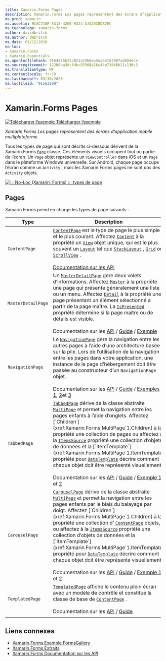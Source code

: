 ```yaml
---
title: Xamarin.Forms Pages
description: Xamarin.Forms Les pages représentent des écrans d’application mobile multiplateforme. Cet article répertorie les pages incluses dans Xamarin.Forms .
ms.prod: xamarin
ms.assetid: 9C8C710F-E312-420B-9324-A7A20CEDB7EC
ms.technology: xamarin-forms
author: davidbritch
ms.author: dabritch
ms.date: 01/12/2016
no-loc:
- Xamarin.Forms
- Xamarin.Essentials
ms.openlocfilehash: 9164275b75c021a79b6ea5ea64194997ad804ece
ms.sourcegitcommit: 122b8ba3dcf4bc59368a16c44e71846b11c136c5
ms.translationtype: MT
ms.contentlocale: fr-FR
ms.lasthandoff: 09/30/2020
ms.locfileid: "91563209"
---
```

# <a name="no-locxamarinforms-pages"></a>Xamarin.Forms Pages

[![Télécharger l’exemple](~/media/shared/download.png) Télécharger l’exemple](https://docs.microsoft.com/samples/xamarin/xamarin-forms-samples/formsgallery/)

_Xamarin.Forms Les pages représentent des écrans d’application mobile multiplateforme._

Tous les types de page qui sont décrits ci-dessous dérivent de la Xamarin.Forms [`Page`](xref:Xamarin.Forms.Page) classe. Ces éléments visuels occupent tout ou partie de l’écran. Un `Page` objet représente un `ViewController` dans iOS et un `Page` dans le plateforme Windows universelle. Sur Android, chaque page occupe l’écran comme un `Activity` , mais les Xamarin.Forms pages ne sont *pas* des `Activity` objets.

[![::: No-Loc (Xamarin. Forms) ::: types de page](pages-images/pages-sml.png)](pages-images/pages.png#lightbox "::: No-Loc (Xamarin. Forms) ::: types de page")

## <a name="pages"></a>Pages

Xamarin.Forms prend en charge les types de page suivants :

| Type | Description | Apparence |
| --- | --- | --- |
| `ContentPage` | [`ContentPage`](xref:Xamarin.Forms.ContentPage) est le type de page le plus simple et le plus courant. Affectez [`Content`](xref:Xamarin.Forms.ContentPage.Content) à la propriété un [`View`](views.md) objet unique, qui est le plus souvent un [`Layout`](layouts.md) tel que [`StackLayout`](xref:Xamarin.Forms.StackLayout) , [`Grid`](xref:Xamarin.Forms.Grid) ou [`ScrollView`](xref:Xamarin.Forms.ScrollView) .<br /><br />[Documentation sur les API](xref:Xamarin.Forms.ContentPage) | [![Exemple ContentPage](pages-images/ContentPage.png "Exemple ContentPage")](pages-images/ContentPage-Large.png#lightbox "Exemple ContentPage")<br />[Code C# pour cette page](https://github.com/xamarin/xamarin-forms-samples/blob/master/FormsGallery/FormsGallery/FormsGallery/CodeExamples/ContentPageDemoPage.cs)  /  [Page XAML](https://github.com/xamarin/xamarin-forms-samples/blob/master/FormsGallery/FormsGallery/FormsGallery/XamlExamples/ContentPageDemoPage.xaml) |
| `MasterDetailPage` | Un [`MasterDetailPage`](xref:Xamarin.Forms.MasterDetailPage) gère deux volets d’informations. Affectez [`Master`](xref:Xamarin.Forms.MasterDetailPage.Master) à la propriété une page qui présente généralement une liste ou un menu. Affectez [`Detail`](xref:Xamarin.Forms.MasterDetailPage.Detail) à la propriété une page présentant un élément sélectionné à partir de la page maître. La [`IsPresented`](xref:Xamarin.Forms.MasterDetailPage.IsPresented) propriété détermine si la page maître ou de détails est visible.<br /><br />Documentation sur les [API](xref:Xamarin.Forms.MasterDetailPage)  /  [Guide](~/xamarin-forms/app-fundamentals/navigation/master-detail-page.md)  /  [Exemple](/samples/xamarin/xamarin-forms-samples/navigation-masterdetailpage) | [![Exemple MasterDetailPage](pages-images/MasterDetailPage.png "Exemple MasterDetailPage")](pages-images/MasterDetailPage-Large.png#lightbox "Exemple MasterDetailPage")<br />[Code C# pour cette page](https://github.com/xamarin/xamarin-forms-samples/blob/master/FormsGallery/FormsGallery/FormsGallery/CodeExamples/MasterDetailPageDemoPage.cs)  /  [Page XAML](https://github.com/xamarin/xamarin-forms-samples/blob/master/FormsGallery/FormsGallery/FormsGallery/XamlExamples/MasterDetailPageDemoPage.xaml) avec [code-behind](https://github.com/xamarin/xamarin-forms-samples/blob/master/FormsGallery/FormsGallery/FormsGallery/XamlExamples/MasterDetailPageDemoPage.xaml.cs) |
| `NavigationPage` | Le [`NavigationPage`](xref:Xamarin.Forms.NavigationPage) gère la navigation entre les autres pages à l’aide d’une architecture basée sur la pile. Lors de l’utilisation de la navigation entre les pages dans votre application, une instance de la page d’hébergement doit être passée au constructeur d’un `NavigationPage` objet.<br /><br />Documentation sur les [API](xref:Xamarin.Forms.NavigationPage)  /  [Guide](~/xamarin-forms/app-fundamentals/navigation/hierarchical.md)  /  [Exemples 1](/samples/xamarin/xamarin-forms-samples/navigation-hierarchical), [2](/samples/xamarin/xamarin-forms-samples/navigation-passingdata)et [3](/samples/xamarin/xamarin-forms-samples/navigation-loginflow)  | [![Exemple NavigationPage](pages-images/NavigationPage.png "Exemple NavigationPage")](pages-images/NavigationPage-Large.png#lightbox "Exemple NavigationPage")<br />[Code C# pour cette page](https://github.com/xamarin/xamarin-forms-samples/blob/master/FormsGallery/FormsGallery/FormsGallery/CodeExamples/NavigationPageDemoPage.cs)  /  [Page XAML](https://github.com/xamarin/xamarin-forms-samples/blob/master/FormsGallery/FormsGallery/FormsGallery/XamlExamples/NavigationPageDemoPage.xaml) avec [code = derrière](https://github.com/xamarin/xamarin-forms-samples/blob/master/FormsGallery/FormsGallery/FormsGallery/XamlExamples/NavigationPageDemoPage.xaml.cs) |
| `TabbedPage` | [`TabbedPage`](xref:Xamarin.Forms.TabbedPage) dérive de la classe abstraite [`MultiPage`](xref:Xamarin.Forms.MultiPage`1) et permet la navigation entre les pages enfants à l’aide d’onglets. Affectez [`Children`](xref:Xamarin.Forms.MultiPage`1.Children) à la propriété une collection de pages ou affectez à la [`ItemsSource`](xref:Xamarin.Forms.MultiPage`1.ItemsSource) propriété une collection d’objets de données et la [`ItemTemplate`](xref:Xamarin.Forms.MultiPage`1.ItemTemplate) propriété pour [`DataTemplate`](xref:Xamarin.Forms.DataTemplate) décrire comment chaque objet doit être représenté visuellement.<br /><br />Documentation sur les [API](xref:Xamarin.Forms.TabbedPage)  /  [Guide](~/xamarin-forms/app-fundamentals/navigation/tabbed-page.md)  /  [Exemple 1](/samples/xamarin/xamarin-forms-samples/navigation-tabbedpage) et [2](/samples/xamarin/xamarin-forms-samples/navigation-tabbedpagewithnavigationpage) | [![Exemple TabbedPage](pages-images/TabbedPage.png "Exemple de TabbedPage")](pages-images/TabbedPage-Large.png#lightbox "Exemple de TabbedPage")<br />[Code C# pour cette page](https://github.com/xamarin/xamarin-forms-samples/blob/master/FormsGallery/FormsGallery/FormsGallery/CodeExamples/TabbedPageDemoPage.cs)  /  [Page XAML](https://github.com/xamarin/xamarin-forms-samples/blob/master/FormsGallery/FormsGallery/FormsGallery/XamlExamples/TabbedPageDemoPage.xaml) |
| `CarouselPage` | [`CarouselPage`](xref:Xamarin.Forms.CarouselPage) dérive de la classe abstraite [`MultiPage`](xref:Xamarin.Forms.MultiPage`1) et permet la navigation entre les pages enfants par le biais du balayage par doigt. Affectez [`Children`](xref:Xamarin.Forms.MultiPage`1.Children) à la propriété une collection d' [`ContentPage`](xref:Xamarin.Forms.ContentPage) objets, ou affectez à la [`ItemsSource`](xref:Xamarin.Forms.MultiPage`1.ItemsSource) propriété une collection d’objets de données et la [`ItemTemplate`](xref:Xamarin.Forms.MultiPage`1.ItemTemplate) propriété pour [`DataTemplate`](xref:Xamarin.Forms.DataTemplate) décrire comment chaque objet doit être représenté visuellement.<br /><br />Documentation sur les [API](xref:Xamarin.Forms.CarouselPage)  /  [Guide](~/xamarin-forms/app-fundamentals/navigation/carousel-page.md)  /  [Exemple 1](/samples/xamarin/xamarin-forms-samples/navigation-carouselpage) et [2](/samples/xamarin/xamarin-forms-samples/navigation-carouselpagetemplate) | [![Exemple CarouselPage](pages-images/CarouselPage.png "Exemple CarouselPage")](pages-images/CarouselPage-Large.png#lightbox "Exemple CarouselPage")<br />[Code C# pour cette page](https://github.com/xamarin/xamarin-forms-samples/blob/master/FormsGallery/FormsGallery/FormsGallery/CodeExamples/CarouselPageDemoPage.cs)  /  [Page XAML](https://github.com/xamarin/xamarin-forms-samples/blob/master/FormsGallery/FormsGallery/FormsGallery/XamlExamples/CarouselPageDemoPage.xaml) |
| `TemplatedPage` | [`TemplatedPage`](xref:Xamarin.Forms.TemplatedPage) affiche le contenu plein écran avec un modèle de contrôle et constitue la classe de base de [`ContentPage`](xref:Xamarin.Forms.ContentPage) .<br /><br />Documentation sur les [API](xref:Xamarin.Forms.TemplatedPage)  /  [Guide](~/xamarin-forms/app-fundamentals/templates/control-template.md) | [![Exemple TemplatedPage](pages-images/TemplatedPage.png "Exemple TemplatedPage")](pages-images/TemplatedPage.png "Exemple TemplatedPage") |
|     |     |     |

## <a name="related-links"></a>Liens connexes

- [Xamarin.Forms Exemple FormsGallery](/samples/xamarin/xamarin-forms-samples/formsgallery)
- [Xamarin.Forms Extraits](/samples/browse/?products=xamarin&term=Xamarin.Forms)
- [Xamarin.Forms Documentation sur les API](/dotnet/api/xamarin.forms?view=xamarin-forms)